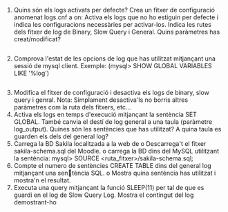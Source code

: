 1. Quins són els logs activats per defecte? Crea un fitxer de configuració anomenat 
logs.cnf a on:
Activa els logs que no ho estiguin per defecte i indica les configuracions necessàries 
per activar-los. Indica les rutes dels fitxer de log de Binary, Slow Query i General. Quins 
paràmetres has creat/modificat?
```

```
2. Comprova l'estat de les opcions de log que has utilitzat mitjançant una sessió de mysql 
client. 
Exemple: (mysql> SHOW GLOBAL VARIABLES LIKE '%log')
```

```
3. Modifica el fitxer de configuració i desactiva els logs de binary, slow query i genral. Nota: 
Simplament desactiva'ls no borris altres paràmetres com la ruta dels fitxers, etc...
4. Activa els logs en temps d'execució mitjançant la sentència SET GLOBAL. També canvia 
el destí de log general a una taula (paràmetre log_output). Quines són les sentències que 
has utilitzat? A quina taula es guarden els dels del general log?
5. Carrega la BD Sakila localitzada a la web de 
o Descarrega't el fitxer sakila-schema.sql del Moodle.
o carrega la BD dins del MySQL utilitzant la sentència:
mysql> SOURCE <ruta_fitxer>/sakila-schema.sql;
6. Compte el numero de sentències CREATE TABLE dins del general log mitjançant una sentència SQL.
o Mostra quina sentència has utilitzat i mostra'n el resultat.
7. Executa una query mitjançant la funció SLEEP(11) per tal de que es guardi en el log de 
Slow Query Log. Mostra el contingut del log demostrant-ho
